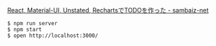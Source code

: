 [React, Material-UI, Unstated, RechartsでTODOを作った - sambaiz-net](https://www.sambaiz.net/article/215)

```
$ npm run server
$ npm start
$ open http://localhost:3000/
```
